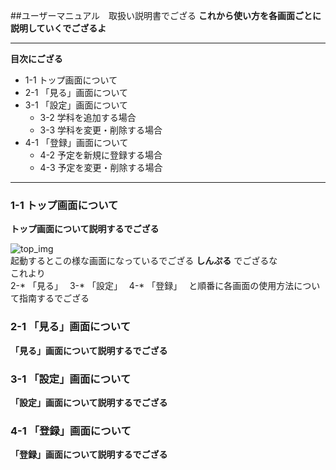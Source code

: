 ##ユーザーマニュアル　取扱い説明書でござる
__これから使い方を各画面ごとに説明していくでござるよ__  

******  

__目次にござる__  
- 1-1 トップ画面について
- 2-1 「見る」画面について
- 3-1 「設定」画面について
    - 3-2 学科を追加する場合
    - 3-3 学科を変更・削除する場合
- 4-1 「登録」画面について
    - 4-2 予定を新規に登録する場合
    - 4-3 予定を変更・削除する場合

******

### 1-1 トップ画面について  
__トップ画面について説明するでござる__

![top_img](/img/top_img.png)  
起動するとこの様な画面になっているでござる
__しんぷる__
でござるな  
これより  
2-* 「見る」　
3-* 「設定」　
4-* 「登録」　
と順番に各画面の使用方法について指南するでござる

### 2-1 「見る」画面について  
__「見る」画面について説明するでござる__

### 3-1 「設定」画面について  
__「設定」画面について説明するでござる__


### 4-1 「登録」画面について  
__「登録」画面について説明するでござる__


